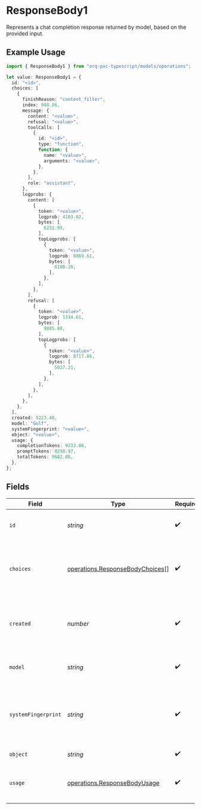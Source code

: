 # ResponseBody1

Represents a chat completion response returned by model, based on the provided input.

## Example Usage

```typescript
import { ResponseBody1 } from "orq-poc-typescript/models/operations";

let value: ResponseBody1 = {
  id: "<id>",
  choices: [
    {
      finishReason: "content_filter",
      index: 908.86,
      message: {
        content: "<value>",
        refusal: "<value>",
        toolCalls: [
          {
            id: "<id>",
            type: "function",
            function: {
              name: "<value>",
              arguments: "<value>",
            },
          },
        ],
        role: "assistant",
      },
      logprobs: {
        content: [
          {
            token: "<value>",
            logprob: 4103.02,
            bytes: [
              6232.95,
            ],
            topLogprobs: [
              {
                token: "<value>",
                logprob: 8869.61,
                bytes: [
                  6188.26,
                ],
              },
            ],
          },
        ],
        refusal: [
          {
            token: "<value>",
            logprob: 1334.61,
            bytes: [
              9805.80,
            ],
            topLogprobs: [
              {
                token: "<value>",
                logprob: 8717.86,
                bytes: [
                  5027.21,
                ],
              },
            ],
          },
        ],
      },
    },
  ],
  created: 9223.48,
  model: "Golf",
  systemFingerprint: "<value>",
  object: "<value>",
  usage: {
    completionTokens: 9233.06,
    promptTokens: 8298.97,
    totalTokens: 9682.86,
  },
};
```

## Fields

| Field                                                                              | Type                                                                               | Required                                                                           | Description                                                                        |
| ---------------------------------------------------------------------------------- | ---------------------------------------------------------------------------------- | ---------------------------------------------------------------------------------- | ---------------------------------------------------------------------------------- |
| `id`                                                                               | *string*                                                                           | :heavy_check_mark:                                                                 | A unique identifier for the chat completion.                                       |
| `choices`                                                                          | [operations.ResponseBodyChoices](../../models/operations/responsebodychoices.md)[] | :heavy_check_mark:                                                                 | A list of chat completion choices. Can be more than one if n is greater than 1.    |
| `created`                                                                          | *number*                                                                           | :heavy_check_mark:                                                                 | The Unix timestamp (in seconds) of when the chat completion was created.           |
| `model`                                                                            | *string*                                                                           | :heavy_check_mark:                                                                 | The model used for the chat completion.                                            |
| `systemFingerprint`                                                                | *string*                                                                           | :heavy_check_mark:                                                                 | This fingerprint represents the backend configuration that the model runs with.    |
| `object`                                                                           | *string*                                                                           | :heavy_check_mark:                                                                 | The object type                                                                    |
| `usage`                                                                            | [operations.ResponseBodyUsage](../../models/operations/responsebodyusage.md)       | :heavy_check_mark:                                                                 | Usage statistics for the completion request.                                       |